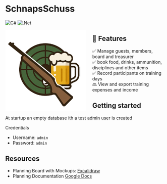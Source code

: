 # SchnapsSchuss

![C#](https://img.shields.io/badge/c%23-%23239120.svg?style=for-the-badge&logo=csharp&logoColor=white)
![.Net](https://img.shields.io/badge/.NET-5C2D91?style=for-the-badge&logo=.net&logoColor=white)

<p align="center">
  <img src="SchnapsSchuss/Resources/Images/schnaps_schuss_logo.png" width="256" style="margin-right: 20px; float: left;">
</p>


## 🚀 Features

✅ Manage guests, members, board and treasurer<br>
✅ book food, drinks, ammunition, disciplines and other items<br>
✅ Record participants on training days<br>
🔜 View and export training expenses and income<br>

## Getting started

At startup an empty database ith a test admin user is created

Credentials
- Username: `admin`
- Password: `admin`

## Resources
- Planning Board with Mockups: [Excalidraw]( https://excalidraw.com/#json=Xeb6Aqymx_deChKCwEXD_,pqo7DiDAvqjdeWJtDU3C9A)
- Planning Documentation [Google Docs](https://docs.google.com/document/d/1jq0N7VE2j1-oZASSKbfZlRn5sMVbrB8SgKh2QU5J0Ts/edit?tab=t.0#heading=h.s3fr9qw9sg3)
